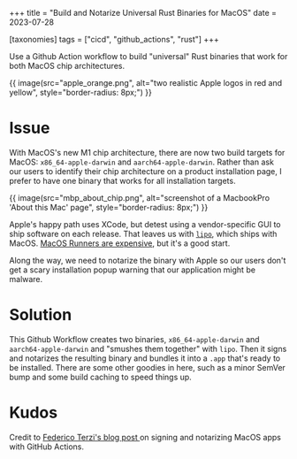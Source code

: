 +++
title = "Build and Notarize Universal Rust Binaries for MacOS"
date = 2023-07-28

[taxonomies]
tags = ["cicd", "github_actions", "rust"]
+++

Use a Github Action workflow to build "universal" Rust binaries that work for both MacOS chip architectures.

<!-- more -->

{{ image(src="apple_orange.png",
         alt="two realistic Apple logos in red and yellow",
         style="border-radius: 8px;") }}

# Issue

With MacOS's new M1 chip architecture, there are now two build targets for MacOS: `x86_64-apple-darwin` and `aarch64-apple-darwin`. Rather than ask our users to identify their chip architecture on a product installation page, I prefer to have one binary that works for all installation targets.

{{ image(src="mbp_about_chip.png",
         alt="screenshot of a MacbookPro 'About this Mac' page",
         style="border-radius: 8px;") }}

Apple's happy path uses XCode, but detest using a vendor-specific GUI to ship software on each release. That leaves us with [`lipo`](https://developer.apple.com/documentation/apple-silicon/building-a-universal-macos-binary#Update-the-Architecture-List-of-Custom-Makefiles), which ships with MacOS. [MacOS Runners are expensive](https://docs.github.com/en/billing/managing-billing-for-github-actions/about-billing-for-github-actions#minute-multipliers), but it's a good start.

Along the way, we need to notarize the binary with Apple so our users don't get a scary installation popup warning that our application might be malware.

# Solution

This Github Workflow creates two binaries, `x86_64-apple-darwin` and `aarch64-apple-darwin` and "smushes them together" with `lipo`. Then it signs and notarizes the resulting binary and bundles it into a `.app` that's ready to be installed. There are some other goodies in here, such as a minor SemVer bump and some build caching to speed things up.

<script src="https://gist.github.com/goingforbrooke/24a36ed60ba97ce9a93c1e0c5036f232.js"></script>

# Kudos

Credit to [Federico Terzi's blog post ](https://federicoterzi.com/blog/automatic-code-signing-and-notarization-for-macos-apps-using-github-actions/) on signing and notarizing MacOS apps with GitHub Actions.
